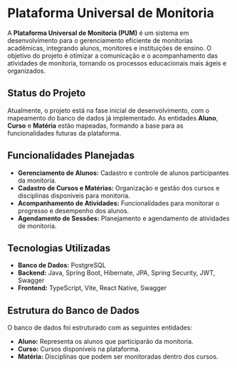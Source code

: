 <h1>Plataforma Universal de Monitoria</h1>

  <p>A <strong>Plataforma Universal de Monitoria (PUM)</strong> é um sistema em desenvolvimento para o gerenciamento eficiente de monitorias acadêmicas, integrando alunos, monitores e instituições de ensino. O objetivo do projeto é otimizar a comunicação e o acompanhamento das atividades de monitoria, tornando os processos educacionais mais ágeis e organizados.</p>

  <h2>Status do Projeto</h2>
    <p>Atualmente, o projeto está na fase inicial de desenvolvimento, com o mapeamento do banco de dados já implementado. As entidades <strong>Aluno</strong>, <strong>Curso</strong> e <strong>Matéria</strong> estão mapeadas, formando a base para as funcionalidades futuras da plataforma.</p>

  <h2>Funcionalidades Planejadas</h2>
    <ul>
        <li><strong>Gerenciamento de Alunos:</strong> Cadastro e controle de alunos participantes da monitoria.</li>
        <li><strong>Cadastro de Cursos e Matérias:</strong> Organização e gestão dos cursos e disciplinas disponíveis para monitoria.</li>
        <li><strong>Acompanhamento de Atividades:</strong> Funcionalidades para monitorar o progresso e desempenho dos alunos.</li>
        <li><strong>Agendamento de Sessões:</strong> Planejamento e agendamento de atividades de monitoria.</li>
    </ul>

  <h2>Tecnologias Utilizadas</h2>
    <ul>
        <li><strong>Banco de Dados:</strong> PostgreSQL</li>
        <li><strong>Backend:</strong> Java, Spring Boot, Hibernate, JPA, Spring Security, JWT, Swagger</li>
        <li><strong>Frontend:</strong> TypeScript, Vite, React Native, Swagger</li>
    </ul>

  <h2>Estrutura do Banco de Dados</h2>
    <p>O banco de dados foi estruturado com as seguintes entidades:</p>
    <ul>
        <li><strong>Aluno:</strong> Representa os alunos que participarão da monitoria.</li>
        <li><strong>Curso:</strong> Cursos disponíveis na plataforma.</li>
        <li><strong>Matéria:</strong> Disciplinas que podem ser monitoradas dentro dos cursos.</li>
    </ul>
